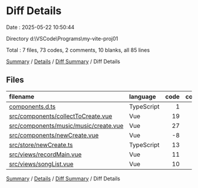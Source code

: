 # Diff Details

Date : 2025-05-22 10:50:44

Directory d:\\VSCode\\Programs\\my-vite-proj01

Total : 7 files, 73 codes, 2 comments, 10 blanks, all 85 lines

[Summary](results.md) / [Details](details.md) / [Diff Summary](diff.md) / Diff Details

## Files

| filename                                                                        | language   | code | comment | blank | total |
| :------------------------------------------------------------------------------ | :--------- | ---: | ------: | ----: | ----: |
| [components.d.ts](/components.d.ts)                                             | TypeScript |    1 |       0 |     0 |     1 |
| [src/components/collectToCreate.vue](/src/components/collectToCreate.vue)       | Vue        |   19 |       2 |     3 |    24 |
| [src/components/music/music/create.vue](/src/components/music/music/create.vue) | Vue        |   27 |       0 |     2 |    29 |
| [src/components/newCreate.vue](/src/components/newCreate.vue)                   | Vue        |   -8 |       0 |     0 |    -8 |
| [src/store/newCreate.ts](/src/store/newCreate.ts)                               | TypeScript |   13 |       0 |     2 |    15 |
| [src/views/recordMain.vue](/src/views/recordMain.vue)                           | Vue        |   11 |       0 |     2 |    13 |
| [src/views/songList.vue](/src/views/songList.vue)                               | Vue        |   10 |       0 |     1 |    11 |

[Summary](results.md) / [Details](details.md) / [Diff Summary](diff.md) / Diff Details

